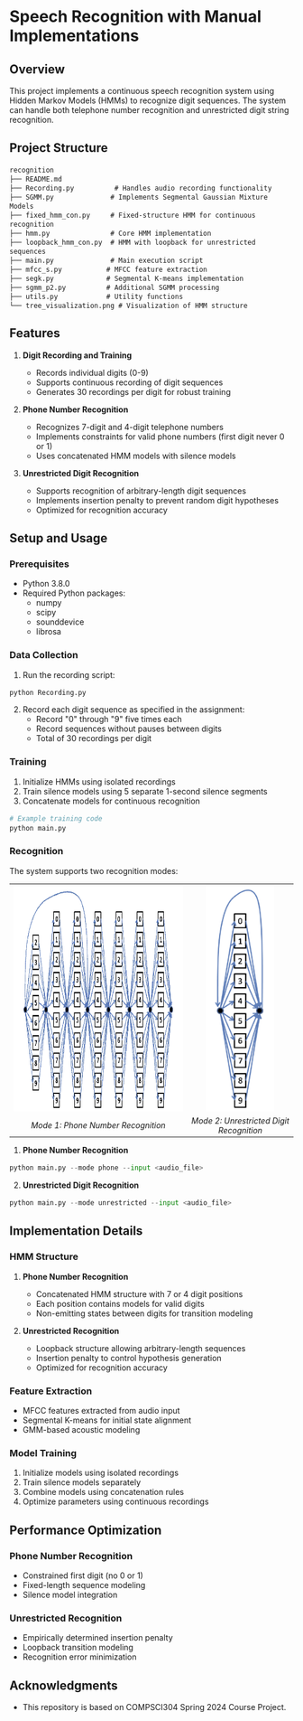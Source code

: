 # Speech Recognition with Manual Implementations

## Overview
This project implements a continuous speech recognition system using Hidden Markov Models (HMMs) to recognize digit sequences. The system can handle both telephone number recognition and unrestricted digit string recognition.

## Project Structure
```
recognition
├── README.md
├── Recording.py          # Handles audio recording functionality
├── SGMM.py              # Implements Segmental Gaussian Mixture Models
├── fixed_hmm_con.py     # Fixed-structure HMM for continuous recognition
├── hmm.py               # Core HMM implementation
├── loopback_hmm_con.py  # HMM with loopback for unrestricted sequences
├── main.py              # Main execution script
├── mfcc_s.py           # MFCC feature extraction
├── segk.py             # Segmental K-means implementation
├── sgmm_p2.py          # Additional SGMM processing
├── utils.py            # Utility functions
└── tree_visualization.png # Visualization of HMM structure
```

## Features
1. **Digit Recording and Training**
   - Records individual digits (0-9)
   - Supports continuous recording of digit sequences
   - Generates 30 recordings per digit for robust training

2. **Phone Number Recognition**
   - Recognizes 7-digit and 4-digit telephone numbers
   - Implements constraints for valid phone numbers (first digit never 0 or 1)
   - Uses concatenated HMM models with silence models

3. **Unrestricted Digit Recognition**
   - Supports recognition of arbitrary-length digit sequences
   - Implements insertion penalty to prevent random digit hypotheses
   - Optimized for recognition accuracy

## Setup and Usage

### Prerequisites
- Python 3.8.0
- Required Python packages:
  - numpy
  - scipy
  - sounddevice
  - librosa


### Data Collection
1. Run the recording script:
```bash
python Recording.py
```
2. Record each digit sequence as specified in the assignment:
   - Record "0" through "9" five times each
   - Record sequences without pauses between digits
   - Total of 30 recordings per digit

### Training
1. Initialize HMMs using isolated recordings
2. Train silence models using 5 separate 1-second silence segments
3. Concatenate models for continuous recognition

```python
# Example training code
python main.py
```

### Recognition
The system supports two recognition modes:
<!-- no-center -->
<!-- <div style="display: flex; justify-content: center; align-items: start; gap: 20px;">
    <div>
        <img src="./images/telephone.jpg" style="height: 200px; width: auto;">
        <p><em>Figure 1: Phone Number Recognition</em></p>
    </div>
    <div>
        <img src="./images/unrestricted.jpg" style="height: 200px; width: auto;">
        <p><em>Figure 2: Unrestricted Digit Recognition</em></p>
    </div>
</div> -->

<!-- center -->
<!-- <div style="display: flex; justify-content: center; align-items: center; gap: 20px;">
    <div style="text-align: center">
        <img src="./images/telephone.jpg" height="300">
        <p><em>Mode 1: Phone Number Recognition</em></p>
    </div>
    <div style="text-align: center">
        <img src="./images/unrestricted.jpg" height="300">
        <p><em>Mode 2: Unrestricted Digit Recognition</em></p>
    </div>
</div> -->

<!-- github -->
<div align="center">
<table border="0">
  <tr>
    <td width="600" align="center"><img src="./images/telephone.jpg" height="400"></td>
    <td width="300" align="center"><img src="./images/unrestricted.jpg" height="400"></td>
  </tr>
  <tr>
    <td align="center"><em>Mode 1: Phone Number Recognition</em></td>
    <td align="center"><em>Mode 2: Unrestricted Digit Recognition</em></td>
  </tr>
</table>
</div>

1. **Phone Number Recognition**
```python
python main.py --mode phone --input <audio_file>
```

2. **Unrestricted Digit Recognition**
```python
python main.py --mode unrestricted --input <audio_file>
```

## Implementation Details

### HMM Structure
1. **Phone Number Recognition**
   - Concatenated HMM structure with 7 or 4 digit positions
   - Each position contains models for valid digits
   - Non-emitting states between digits for transition modeling

2. **Unrestricted Recognition**
   - Loopback structure allowing arbitrary-length sequences
   - Insertion penalty to control hypothesis generation
   - Optimized for recognition accuracy

### Feature Extraction
- MFCC features extracted from audio input
- Segmental K-means for initial state alignment
- GMM-based acoustic modeling

### Model Training
1. Initialize models using isolated recordings
2. Train silence models separately
3. Combine models using concatenation rules
4. Optimize parameters using continuous recordings

## Performance Optimization

### Phone Number Recognition
- Constrained first digit (no 0 or 1)
- Fixed-length sequence modeling
- Silence model integration

### Unrestricted Recognition
- Empirically determined insertion penalty
- Loopback transition modeling
- Recognition error minimization

## Acknowledgments
- This repository is based on COMPSCI304 Spring 2024 Course Project.
